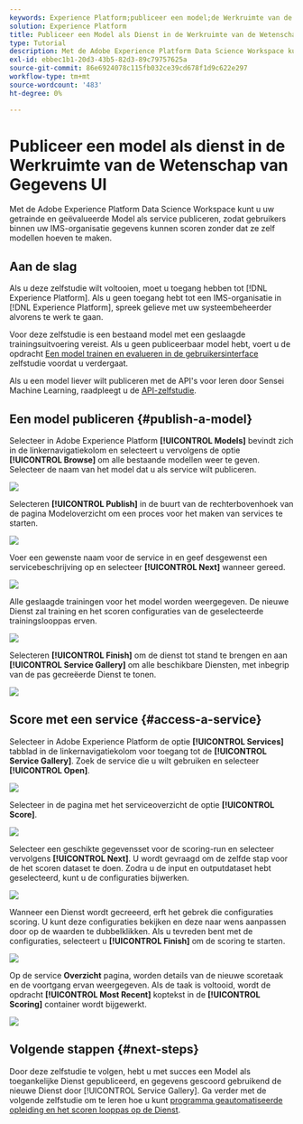 ```yaml
---
keywords: Experience Platform;publiceer een model;de Werkruimte van de Wetenschap van Gegevens;populaire onderwerpen;score een dienst
solution: Experience Platform
title: Publiceer een Model als Dienst in de Werkruimte van de Wetenschap van Gegevens UI
type: Tutorial
description: Met de Adobe Experience Platform Data Science Workspace kunt u uw getrainde en geëvalueerde Model als service publiceren, zodat gebruikers binnen uw IMS-organisatie gegevens kunnen scoren zonder dat ze zelf modellen hoeven te maken.
exl-id: ebbec1b1-20d3-43b5-82d3-89c79757625a
source-git-commit: 86e6924078c115fb032ce39cd678f1d9c622e297
workflow-type: tm+mt
source-wordcount: '483'
ht-degree: 0%

---
```


# Publiceer een model als dienst in de Werkruimte van de Wetenschap van Gegevens UI

Met de Adobe Experience Platform Data Science Workspace kunt u uw getrainde en geëvalueerde Model als service publiceren, zodat gebruikers binnen uw IMS-organisatie gegevens kunnen scoren zonder dat ze zelf modellen hoeven te maken.

## Aan de slag

Als u deze zelfstudie wilt voltooien, moet u toegang hebben tot [!DNL Experience Platform]. Als u geen toegang hebt tot een IMS-organisatie in [!DNL Experience Platform], spreek gelieve met uw systeembeheerder alvorens te werk te gaan.

Voor deze zelfstudie is een bestaand model met een geslaagde trainingsuitvoering vereist. Als u geen publiceerbaar model hebt, voert u de opdracht [Een model trainen en evalueren in de gebruikersinterface](./train-evaluate-model-ui.md) zelfstudie voordat u verdergaat.

Als u een model liever wilt publiceren met de API&#39;s voor leren door Sensei Machine Learning, raadpleegt u de [API-zelfstudie](./publish-model-service-api.md).

## Een model publiceren {#publish-a-model}

Selecteer in Adobe Experience Platform **[!UICONTROL Models]** bevindt zich in de linkernavigatiekolom en selecteert u vervolgens de optie **[!UICONTROL Browse]** om alle bestaande modellen weer te geven. Selecteer de naam van het model dat u als service wilt publiceren.

![](../images/models-recipes/publish-model/browse_model.png)

Selecteren **[!UICONTROL Publish]** in de buurt van de rechterbovenhoek van de pagina Modeloverzicht om een proces voor het maken van services te starten.

![](../images/models-recipes/publish-model/view_training.png)

Voer een gewenste naam voor de service in en geef desgewenst een servicebeschrijving op en selecteer **[!UICONTROL Next]** wanneer gereed.

![](../images/models-recipes/publish-model/configure_training.png)

Alle geslaagde trainingen voor het model worden weergegeven. De nieuwe Dienst zal training en het scoren configuraties van de geselecteerde trainingslooppas erven.

![](../images/models-recipes/publish-model/select_training_run.png)

Selecteren **[!UICONTROL Finish]** om de dienst tot stand te brengen en aan **[!UICONTROL Service Gallery]** om alle beschikbare Diensten, met inbegrip van de pas gecreëerde Dienst te tonen.

![](../images/models-recipes/publish-model/service_gallery.png)

## Score met een service {#access-a-service}

Selecteer in Adobe Experience Platform de optie **[!UICONTROL Services]** tabblad in de linkernavigatiekolom voor toegang tot de **[!UICONTROL Service Gallery]**. Zoek de service die u wilt gebruiken en selecteer **[!UICONTROL Open]**.

![](../images/models-recipes/publish-model/open_service.png)

Selecteer in de pagina met het serviceoverzicht de optie **[!UICONTROL Score]**.

![](../images/models-recipes/publish-model/score_service.png)

Selecteer een geschikte gegevensset voor de scoring-run en selecteer vervolgens **[!UICONTROL Next]**. U wordt gevraagd om de zelfde stap voor de het scoren dataset te doen. Zodra u de input en outputdataset hebt geselecteerd, kunt u de configuraties bijwerken.

![](../images/models-recipes/publish-model/select_datasets.png)

Wanneer een Dienst wordt gecreeerd, erft het gebrek die configuraties scoring. U kunt deze configuraties bekijken en deze naar wens aanpassen door op de waarden te dubbelklikken. Als u tevreden bent met de configuraties, selecteert u **[!UICONTROL Finish]** om de scoring te starten.

![](../images/models-recipes/publish-model/scoring_configs.png)

Op de service **Overzicht** pagina, worden details van de nieuwe scoretaak en de voortgang ervan weergegeven. Als de taak is voltooid, wordt de opdracht **[!UICONTROL Most Recent]** koptekst in de **[!UICONTROL Scoring]** container wordt bijgewerkt.

![](../images/models-recipes/publish-model/pending_scoring.png)

## Volgende stappen {#next-steps}

Door deze zelfstudie te volgen, hebt u met succes een Model als toegankelijke Dienst gepubliceerd, en gegevens gescoord gebruikend de nieuwe Dienst door [!UICONTROL Service Gallery]. Ga verder met de volgende zelfstudie om te leren hoe u kunt [programma geautomatiseerde opleiding en het scoren looppas op de Dienst](./schedule-models-ui.md).
